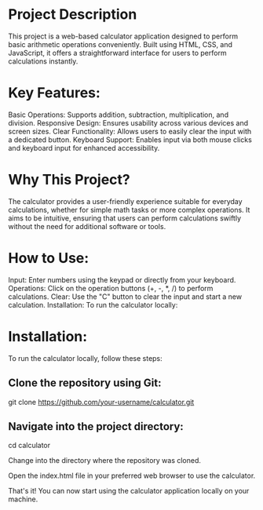 
# Project Description
This project is a web-based calculator application designed to perform basic arithmetic operations conveniently. Built using HTML, CSS, and JavaScript, it offers a straightforward interface for users to perform calculations instantly.

# Key Features:

Basic Operations: Supports addition, subtraction, multiplication, and division.
Responsive Design: Ensures usability across various devices and screen sizes.
Clear Functionality: Allows users to easily clear the input with a dedicated button.
Keyboard Support: Enables input via both mouse clicks and keyboard input for enhanced accessibility.

# Why This Project?
The calculator provides a user-friendly experience suitable for everyday calculations, whether for simple math tasks or more complex operations. It aims to be intuitive, ensuring that users can perform calculations swiftly without the need for additional software or tools.

# How to Use:
Input: Enter numbers using the keypad or directly from your keyboard.
Operations: Click on the operation buttons (+, -, *, /) to perform calculations.
Clear: Use the "C" button to clear the input and start a new calculation.
Installation:
To run the calculator locally:

# Installation:

To run the calculator locally, follow these steps:

## Clone the repository using Git:

git clone https://github.com/your-username/calculator.git


## Navigate into the project directory:

cd calculator

Change into the directory where the repository was cloned.

Open the index.html file in your preferred web browser to use the calculator.

That's it! You can now start using the calculator application locally on your machine.

